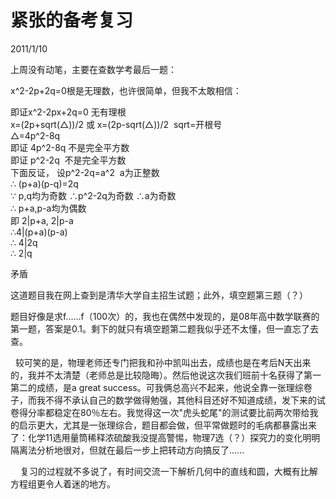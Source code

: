 # 紧张的备考复习
2011/1/10

上周没有动笔，主要在查数学考最后一题：

x\^2-2p+2q=0根是无理数，也许很简单，但我不太敢相信：

即证x\^2-2px+2q=0 无有理根\
x=(2p+sqrt(△))/2 或 x=(2p-sqrt(△))/2  sqrt=开根号\
△=4p\^2-8q\
即证 4p\^2-8q 不是完全平方数\
即证 p\^2-2q  不是完全平方数\
下面反证， 设p\^2-2q=a\^2  a为正整数\
∴ (p+a)(p-q)=2q\
∵ p,q均为奇数 ∴p\^2-2q为奇数 ∴a为奇数\
∴ p+a,p-a均为偶数\
即 2\|p+a, 2\|p-a\
∴4\|(p+a)(p-a)\
∴ 4\|2q\
∴ 2\|q

矛盾

这道题目我在网上查到是清华大学自主招生试题；此外，填空题第三题（？）

题目好像是求f......f（100次）的，我也在偶然中发现的，是08年高中数学联赛的第一题，答案是0.1。剩下的就只有填空题第二题我似乎还不太懂，但一直忘了去查。

 
较可笑的是，物理老师还专门把我和孙中凯叫出去，成绩也是在考后N天出来的，我并不太清楚（老师总是比较隐晦）。然后他说这次我们班前十名获得了第一第二的成绩，是a
great
success。可我俩总高兴不起来，他说全靠一张理综卷子，而我不得不承认自己的数学做得勉强，其他科目还好不知道成绩，发下来的试卷得分率都稳定在80％左右。我觉得这一次"虎头蛇尾"的测试要比前两次带给我的启示更大，尤其是一张理综合，题目都会做，但平常做题时的毛病都暴露出来了：化学11选用量筒稀释浓硫酸我没提高警惕，物理7选（？）探究力的变化明明隔离法分析地很对，但就在最后一步上把转动方向搞反了......

   
复习的过程就不多说了，有时间交流一下解析几何中的直线和圆，大概有比解方程组更令人着迷的地方。